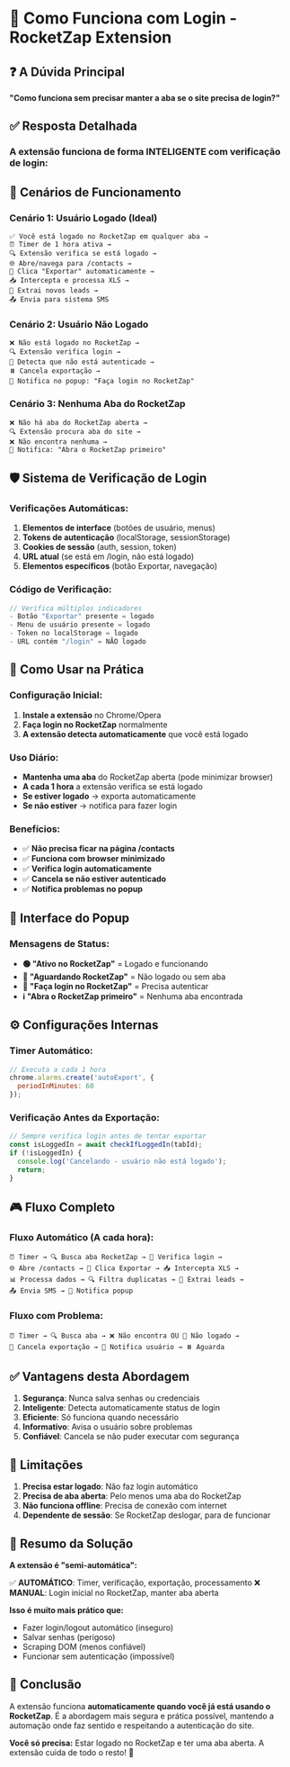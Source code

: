 # 🔐 Como Funciona com Login - RocketZap Extension

## ❓ A Dúvida Principal

**"Como funciona sem precisar manter a aba se o site precisa de login?"**

## ✅ Resposta Detalhada

### A extensão funciona de forma **INTELIGENTE** com verificação de login:

## 🎯 Cenários de Funcionamento

### **Cenário 1: Usuário Logado (Ideal)**
```
✅ Você está logado no RocketZap em qualquer aba →
⏰ Timer de 1 hora ativa →
🔍 Extensão verifica se está logado →
🌐 Abre/navega para /contacts →
🔽 Clica "Exportar" automaticamente →
📥 Intercepta e processa XLS →
📱 Extrai novos leads →
📤 Envia para sistema SMS
```

### **Cenário 2: Usuário Não Logado**
```
❌ Não está logado no RocketZap →
🔍 Extensão verifica login →
🚫 Detecta que não está autenticado →
⏸️ Cancela exportação →
🔔 Notifica no popup: "Faça login no RocketZap"
```

### **Cenário 3: Nenhuma Aba do RocketZap**
```
❌ Não há aba do RocketZap aberta →
🔍 Extensão procura aba do site →
❌ Não encontra nenhuma →
🔔 Notifica: "Abra o RocketZap primeiro"
```

## 🛡️ Sistema de Verificação de Login

### Verificações Automáticas:
1. **Elementos de interface** (botões de usuário, menus)
2. **Tokens de autenticação** (localStorage, sessionStorage)
3. **Cookies de sessão** (auth, session, token)
4. **URL atual** (se está em /login, não está logado)
5. **Elementos específicos** (botão Exportar, navegação)

### Código de Verificação:
```javascript
// Verifica múltiplos indicadores
- Botão "Exportar" presente = logado
- Menu de usuário presente = logado  
- Token no localStorage = logado
- URL contém "/login" = NÃO logado
```

## 🔧 Como Usar na Prática

### **Configuração Inicial:**
1. **Instale a extensão** no Chrome/Opera
2. **Faça login no RocketZap** normalmente
3. **A extensão detecta automaticamente** que você está logado

### **Uso Diário:**
- **Mantenha uma aba** do RocketZap aberta (pode minimizar browser)
- **A cada 1 hora** a extensão verifica se está logado
- **Se estiver logado** → exporta automaticamente
- **Se não estiver** → notifica para fazer login

### **Benefícios:**
- ✅ **Não precisa ficar na página /contacts**
- ✅ **Funciona com browser minimizado**
- ✅ **Verifica login automaticamente**
- ✅ **Cancela se não estiver autenticado**
- ✅ **Notifica problemas no popup**

## 📱 Interface do Popup

### Mensagens de Status:
- **🟢 "Ativo no RocketZap"** = Logado e funcionando
- **🔴 "Aguardando RocketZap"** = Não logado ou sem aba
- **🚫 "Faça login no RocketZap"** = Precisa autenticar
- **ℹ️ "Abra o RocketZap primeiro"** = Nenhuma aba encontrada

## ⚙️ Configurações Internas

### Timer Automático:
```javascript
// Executa a cada 1 hora
chrome.alarms.create('autoExport', {
  periodInMinutes: 60
});
```

### Verificação Antes da Exportação:
```javascript
// Sempre verifica login antes de tentar exportar
const isLoggedIn = await checkIfLoggedIn(tabId);
if (!isLoggedIn) {
  console.log('Cancelando - usuário não está logado');
  return;
}
```

## 🎮 Fluxo Completo

### **Fluxo Automático (A cada hora):**
```
⏰ Timer → 🔍 Busca aba RocketZap → 🔐 Verifica login → 
🌐 Abre /contacts → 🔽 Clica Exportar → 📥 Intercepta XLS → 
📊 Processa dados → 🔍 Filtra duplicatas → 📱 Extrai leads → 
📤 Envia SMS → 🔔 Notifica popup
```

### **Fluxo com Problema:**
```
⏰ Timer → 🔍 Busca aba → ❌ Não encontra OU 🔐 Não logado → 
🚫 Cancela exportação → 🔔 Notifica usuário → ⏸️ Aguarda
```

## ✅ Vantagens desta Abordagem

1. **Segurança**: Nunca salva senhas ou credenciais
2. **Inteligente**: Detecta automaticamente status de login
3. **Eficiente**: Só funciona quando necessário
4. **Informativo**: Avisa o usuário sobre problemas
5. **Confiável**: Cancela se não puder executar com segurança

## 🚫 Limitações

1. **Precisa estar logado**: Não faz login automático
2. **Precisa de aba aberta**: Pelo menos uma aba do RocketZap
3. **Não funciona offline**: Precisa de conexão com internet
4. **Dependente de sessão**: Se RocketZap deslogar, para de funcionar

## 🎯 Resumo da Solução

**A extensão é "semi-automática":**

✅ **AUTOMÁTICO**: Timer, verificação, exportação, processamento
❌ **MANUAL**: Login inicial no RocketZap, manter aba aberta

**Isso é muito mais prático que:**
- Fazer login/logout automático (inseguro)
- Salvar senhas (perigoso)  
- Scraping DOM (menos confiável)
- Funcionar sem autenticação (impossível)

## 🎉 Conclusão

A extensão funciona **automaticamente quando você já está usando o RocketZap**. É a abordagem mais segura e prática possível, mantendo a automação onde faz sentido e respeitando a autenticação do site.

**Você só precisa:** Estar logado no RocketZap e ter uma aba aberta. A extensão cuida de todo o resto! 🚀